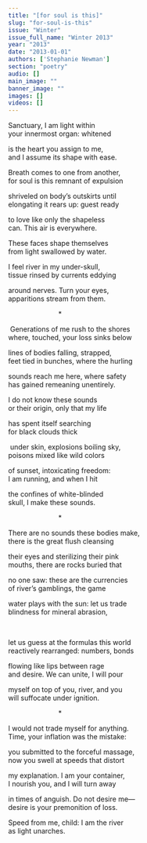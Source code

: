 ```yaml
---
title: "[for soul is this]"
slug: "for-soul-is-this"
issue: "Winter"
issue_full_name: "Winter 2013"
year: "2013"
date: "2013-01-01"
authors: ['Stephanie Newman']
section: "poetry"
audio: []
main_image: ""
banner_image: ""
images: []
videos: []
---
```

Sanctuary, I am light within  
your innermost organ: whitened

is the heart you assign to me,  
and I assume its shape with ease. 

 Breath comes to one from another,  
for soul is this remnant of expulsion 

 shriveled on body’s outskirts until  
elongating it rears up: guest ready 

 to love like only the shapeless  
can. This air is everywhere.

 These faces shape themselves  
from light swallowed by water.

 I feel river in my under-skull,  
tissue rinsed by currents eddying 

 around nerves. Turn your eyes,  
apparitions stream from them.

                          *

 Generations of me rush to the shores  
where, touched, your loss sinks below

lines of bodies falling, strapped,  
feet tied in bunches, where the hurling

 

sounds reach me here, where safety  
has gained remeaning unentirely.

 I do not know these sounds  
or their origin, only that my life 

 has spent itself searching  
for black clouds thick

 under skin, explosions boiling sky,  
poisons mixed like wild colors

 of sunset, intoxicating freedom:  
I am running, and when I hit 

 the confines of white-blinded  
skull, I make these sounds.

                          *

 There are no sounds these bodies make,  
there is the great flush cleansing 

 their eyes and sterilizing their pink  
mouths, there are rocks buried that 

 no one saw: these are the currencies  
of river’s gamblings, the game 

water plays with the sun: let us trade  
blindness for mineral abrasion, 

 

let us guess at the formulas this world  
reactively rearranged: numbers, bonds 

 flowing like lips between rage  
and desire. We can unite, I will pour 

 myself on top of you, river, and you  
will suffocate under ignition.

                          *

 I would not trade myself for anything.  
Time, your inflation was the mistake: 

 you submitted to the forceful massage,  
now you swell at speeds that distort 

 my explanation. I am your container,  
I nourish you, and I will turn away 

 in times of anguish. Do not desire me—  
desire is your premonition of loss. 

Speed from me, child: I am the river  
as light unarches.

